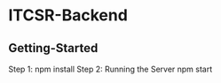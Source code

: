 # ITCSR-Backend

## Getting-Started
Step 1:
    npm install
Step 2: Running the Server
    npm start
